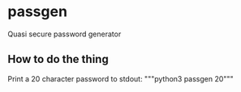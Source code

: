 # passgen
Quasi secure password generator

## How to do the thing
Print a 20 character password to stdout: 
"""python3 passgen 20"""
